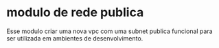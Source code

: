 # modulo de rede publica

Esse modulo criar uma nova vpc com uma subnet publica funcional para ser utilizada em ambientes de desenvolvimento.